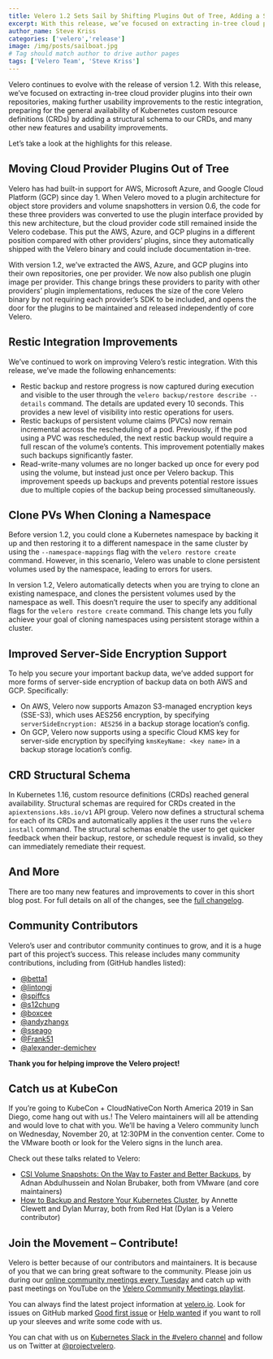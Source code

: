 ```yaml
---
title: Velero 1.2 Sets Sail by Shifting Plugins Out of Tree, Adding a Structural Schema, and Sharpening Usability
excerpt: With this release, we’ve focused on extracting in-tree cloud provider plugins into their own repositories, making further usability improvements to the restic integration, preparing for the general availability of Kubernetes custom resource definitions (CRDs) by adding a structural schema to our CRDs, and many other new features and usability improvements.
author_name: Steve Kriss
categories: ['velero','release']
image: /img/posts/sailboat.jpg
# Tag should match author to drive author pages
tags: ['Velero Team', 'Steve Kriss']
---
```

Velero continues to evolve with the release of version 1.2. With this release, we’ve focused on extracting in-tree cloud provider plugins into their own repositories, making further usability improvements to the restic integration, preparing for the general availability of Kubernetes custom resource definitions (CRDs) by adding a structural schema to our CRDs, and many other new features and usability improvements.

Let’s take a look at the highlights for this release.

## Moving Cloud Provider Plugins Out of Tree

Velero has had built-in support for AWS, Microsoft Azure, and Google Cloud Platform (GCP)  since day 1. When Velero moved to a plugin architecture for object store providers and volume snapshotters in version 0.6, the code for these three providers was converted to use the plugin interface provided by this new architecture, but the cloud provider code still remained inside the Velero codebase. This put the AWS, Azure, and GCP plugins in a different position compared with other providers’ plugins, since they automatically shipped with the Velero binary and could include documentation in-tree.

With version 1.2, we’ve extracted the AWS, Azure, and GCP plugins into their own repositories, one per provider. We now also publish one plugin image per provider. This change brings these providers to parity with other providers’ plugin implementations, reduces the size of the core Velero binary by not requiring each provider’s SDK to be included, and opens the door for the plugins to be maintained and released independently of core Velero.

## Restic Integration Improvements

We’ve continued to work on improving Velero’s restic integration. With this release, we’ve made the following enhancements:

- Restic backup and restore progress is now captured during execution and visible to the user through the `velero backup/restore describe --details` command. The details are updated every 10 seconds. This provides a new level of visibility into restic operations for users.
- Restic backups of persistent volume claims (PVCs) now remain incremental across the rescheduling of a pod. Previously, if the pod using a PVC was rescheduled, the next restic backup would require a full rescan of the volume’s contents. This improvement potentially makes such backups significantly faster.
- Read-write-many volumes are no longer backed up once for every pod using the volume, but instead just once per Velero backup. This improvement speeds up backups and prevents potential restore issues due to multiple copies of the backup being processed simultaneously.


## Clone PVs When Cloning a Namespace

Before version 1.2, you could clone a Kubernetes namespace by backing it up and then restoring it to a different namespace in the same cluster by using the `--namespace-mappings` flag with the `velero restore create` command. However, in this scenario, Velero was unable to clone persistent volumes used by the namespace, leading to errors for users.

In version 1.2, Velero automatically detects when you are trying to clone an existing namespace, and clones the persistent volumes used by the namespace as well. This doesn’t require the user to specify any additional flags for the `velero restore create` command.  This change lets you fully achieve your goal of cloning namespaces using persistent storage within a cluster.

## Improved Server-Side Encryption Support

To help you secure your important backup data, we’ve added support for more forms of server-side encryption of backup data on both AWS and GCP. Specifically:

- On AWS, Velero now supports Amazon S3-managed encryption keys (SSE-S3), which uses AES256 encryption, by specifying `serverSideEncryption: AES256` in a backup storage location’s config.
- On GCP, Velero now supports using a specific Cloud KMS key for server-side encryption by specifying `kmsKeyName: <key name>` in a backup storage location’s config.

## CRD Structural Schema

In Kubernetes 1.16, custom resource definitions (CRDs) reached general availability. Structural schemas are required for CRDs created in the `apiextensions.k8s.io/v1` API group. Velero now defines a structural schema for each of its CRDs and automatically applies it the user runs the `velero install` command.  The structural schemas enable the user to get quicker feedback when their backup, restore, or schedule request is invalid, so they can immediately remediate their request.

## And More

There are too many new features and improvements to cover in this short blog post. For full details on all of the changes, see the [full changelog](https://github.com/vmware-tanzu/velero/blob/main/changelogs/CHANGELOG-1.2.md).

## Community Contributors

Velero’s user and contributor community continues to grow, and it is a huge part of this project’s success. This release includes many community contributions, including from (GitHub handles listed):

- [@betta1](https://github.com/betta1)
- [@lintongj](https://github.com/lintongj)
- [@spiffcs](https://github.com/spiffcs)
- [@s12chung](https://github.com/s12chung)
- [@boxcee](https://github.com/boxcee)
- [@andyzhangx](https://github.com/andyzhangx)
- [@sseago](https://github.com/sseago)
- [@Frank51](https://github.com/Frank51)
- [@alexander-demichev](https://github.com/alexander-demichev)

**Thank you for helping improve the Velero project!**

## Catch us at KubeCon

If you’re going to KubeCon + CloudNativeCon North America 2019 in San Diego, come hang out with us.! The Velero maintainers will all be attending and would love to chat with you. We’ll be having a Velero community lunch on Wednesday, November 20, at 12:30PM in the convention center.  Come to the VMware booth or look for the Velero signs in the lunch area.

Check out these talks related to Velero:

- [CSI Volume Snapshots: On the Way to Faster and Better Backups](https://sched.co/UaXR), by Adnan Abdulhussein and Nolan Brubaker, both from VMware (and core maintainers)
- [How to Backup and Restore Your Kubernetes Cluster](https://sched.co/UaZN), by Annette Clewett and Dylan Murray, both from Red Hat (Dylan is a Velero contributor)

## Join the Movement – Contribute!

Velero is better because of our contributors and maintainers. It is because of you that we can bring great software to the community. Please join us during our [online community meetings every Tuesday](https://velero.io/community/) and catch up with past meetings on YouTube on the [Velero Community Meetings playlist](https://www.youtube.com/watch?v=nc48ocI-6go&list=PL7bmigfV0EqQRysvqvqOtRNk4L5S7uqwM).

You can always find the latest project information at [velero.io](https://velero.io). Look for issues on GitHub marked [Good first issue](https://github.com/vmware-tanzu/velero/issues?q=is:open+is:issue+label:%22Good+first+issue%22) or [Help wanted](https://github.com/vmware-tanzu/velero/issues?utf8=✓&q=is:open+is:issue+label:%22Help+wanted%22+) if you want to roll up your sleeves and write some code with us.

You can chat with us on [Kubernetes Slack in the #velero channel](https://kubernetes.slack.com/messages/C6VCGP4MT) and follow us on Twitter at [@projectvelero](https://twitter.com/projectvelero).
